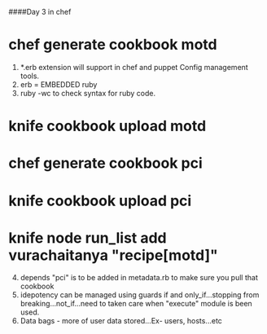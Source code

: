 ####Day 3 in chef
# chef generate cookbook motd
1. *.erb extension will support in chef and puppet Config management tools.
2. erb = EMBEDDED ruby
3. ruby -wc <file name> to check syntax for ruby code.
# knife cookbook upload motd
# chef generate cookbook pci
# knife cookbook upload  pci
# knife node run_list add vurachaitanya "recipe[motd]"
4. depends "pci" is to be added in metadata.rb to make sure you pull that cookbook
5. idepotency can be managed using guards if and only_if...stopping from breaking...not_if...need to taken care when "execute" module is been used. 
6. Data bags - more of user data stored...Ex- users, hosts...etc
